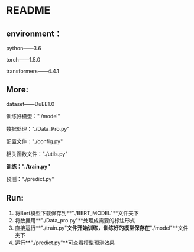 # README

## environment：

python——3.6

torch——1.5.0

transformers——4.4.1



## More:

dataset——DuEE1.0

训练好模型："./model"

数据处理："./Data_Pro.py"

配置文件："./config.py"

相关函数文件："./utils.py"

**训练："./train.py"**

预测："./predict.py"



## Run:

1. 将Bert模型下载保存到**"./BERT_MODEL"**文件夹下
2. 将数据用**"./Data_pro.py"**处理成需要的标注形式
3. 直接运行**"./train.py"**文件开始训练，训练好的模型保存在**"./model"**文件夹下
4. 运行**"./predict.py"**可查看模型预测效果

